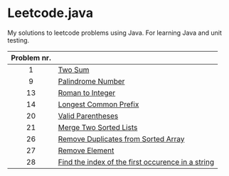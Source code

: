# Leetcode.java

My solutions to leetcode problems using Java. For learning Java and unit testing.

|Problem nr.||
|:--:|--|
| 1 | [Two Sum](app/src/main/java/twoSum/Solution.java) |
| 9 | [Palindrome Number](app/src/main/java/palindromeNumber/Solution.java) |
| 13 | [Roman to Integer](app/src/main/java/romanToInt/Solution.java) |
| 14 | [Longest Common Prefix](app/src/main/java/longestCommonPrefix/Solution.java) |
| 20 | [Valid Parentheses](app/src/main/java/validParentheses/Solution.java) |
| 21 | [Merge Two Sorted Lists](app/src/main/java/mergeTwoLists/Solution.java) |
| 26 | [Remove Duplicates from Sorted Array](app/src/main/java/removeDuplicates/Solution.java) |
| 27 | [Remove Element](app/src/main/java/removeElement/Solution.java) |
| 28 | [Find the index of the first occurence in a string](app/src/main/java/firstOccurence/Solution.java) |

